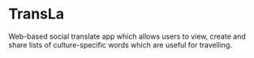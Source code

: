 # TransLa
Web-based social translate app which allows users to view, create and share lists of culture-specific words which are useful for travelling.
